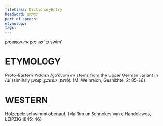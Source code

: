 ```yaml
---
fileClass: DictionaryEntry
headword: שווימען
part_of_speech: 
etymology: 
tags: 
---
```

שווימען
איז געשוווּמען
'to swim'

ETYMOLOGY
===========
Proto-Eastern Yiddish /gəˈšvumən/ stems from the Upper German variant in /u/ <geschwummen> (similarly פֿרום, גענומען, קומען).
{M. Weinreich, Geshikhte, 2: 85-86}

WESTERN
========

Holzepele schwimmt obenauf.
{Maißim un Schnokes vun e Handelewos, LEIPZIG 1845: 46}
